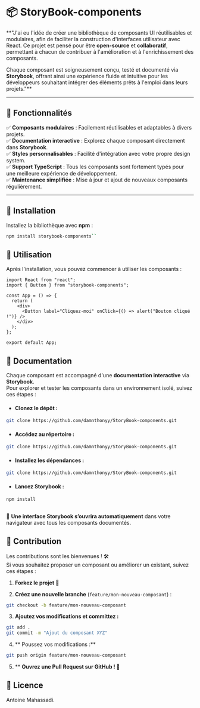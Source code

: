 # 📦 StoryBook-components


**"J'ai eu l'idée de créer une bibliothèque de composants UI réutilisables et modulaires, afin de faciliter la construction d'interfaces utilisateur avec React. Ce projet est pensé pour être **open-source** et **collaboratif**, permettant à chacun de contribuer à l'amélioration et à l'enrichissement des composants.

Chaque composant est soigneusement conçu, testé et documenté via **Storybook**, offrant ainsi une expérience fluide et intuitive pour les développeurs souhaitant intégrer des éléments prêts à l'emploi dans leurs projets."**

---

## 🚀 Fonctionnalités

✅ **Composants modulaires** : Facilement réutilisables et adaptables à divers projets.  
✅ **Documentation interactive** : Explorez chaque composant directement dans **Storybook**.  
✅ **Styles personnalisables** : Facilité d'intégration avec votre propre design system.  
✅ **Support TypeScript** : Tous les composants sont fortement typés pour une meilleure expérience de développement.  
✅ **Maintenance simplifiée** : Mise à jour et ajout de nouveaux composants régulièrement.  

---

## 📌 Installation

Installez la bibliothèque avec **npm** :

```bash
npm install storybook-components``
```

## 🎨 Utilisation

Après l'installation, vous pouvez commencer à utiliser les composants :

```tsx
import React from "react";
import { Button } from "storybook-components";

const App = () => {
  return (
    <div>
      <Button label="Cliquez-moi" onClick={() => alert("Bouton cliqué !")} />
    </div>
  );
};

export default App; 
```

## 📖 Documentation
Chaque composant est accompagné d'une **documentation interactive** via **Storybook**.  
Pour explorer et tester les composants dans un environnement isolé, suivez ces étapes :

*  #### Clonez le dépôt :
```bash
git clone https://github.com/damnthonyy/StoryBook-components.git
```

-   #### Accédez au répertoire :
```bash
git clone https://github.com/damnthonyy/StoryBook-components.git
```

*  #### Installez les dépendances :
```bash
git clone https://github.com/damnthonyy/StoryBook-components.git
```

* #### Lancez Storybook :
```bash
npm install
```
##

📌 **Une interface Storybook s’ouvrira automatiquement** dans votre navigateur avec tous les composants documentés.

##

## 🤝 Contribution

Les contributions sont les bienvenues ! 🛠  
Si vous souhaitez proposer un composant ou améliorer un existant, suivez ces étapes :

1.  **Forkez le projet** 📌

2.  **Créez une nouvelle branche** (`feature/mon-nouveau-composant`) :

```bash
git checkout -b feature/mon-nouveau-composant
```
3.  **Ajoutez vos modifications et committez :**

```bash
git add .
git commit -m "Ajout du composant XYZ"
```

4. ** Poussez vos modifications :**
```bash
git push origin feature/mon-nouveau-composant
```
5. ** **Ouvrez une Pull Request sur GitHub ! 🚀**

##

## 📜 Licence

Antoine Mahassadi.